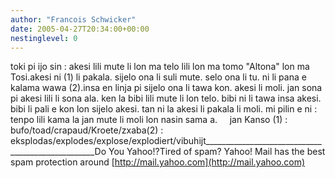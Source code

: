 ```yaml
---
author: "Francois Schwicker"
date: 2005-04-27T20:34:00+00:00
nestinglevel: 0
---
```

toki pi ijo sin : akesi lili mute li lon ma telo lili lon ma tomo "Altona" lon ma Tosi.akesi ni (1) li pakala. sijelo ona li suli mute. selo ona li tu. ni li pana e kalama wawa (2).insa en linja pi sijelo ona li tawa kon. akesi li moli. jan sona pi akesi lili li sona ala. ken la bibi lili mute li lon telo. bibi ni li tawa insa akesi. bibi li pali e kon lon sijelo akesi. tan ni la akesi li pakala li moli. mi pilin e ni : tenpo lili kama la jan mute li moli lon nasin sama a.     jan Kanso (1) : bufo/toad/crapaud/Kroete/zxaba(2) : eksplodas/explodes/explose/explodiert/vibuhijt\_\_\_\_\_\_\_\_\_\_\_\_\_\_\_\_\_\_\_\_\_\_\_\_\_\_\_\_\_\_\_\_\_\_\_\_\_\_\_\_\_\_\_\_\_\_\_\_\_\_Do You Yahoo!?Tired of spam? Yahoo! Mail has the best spam protection around [http://mail.yahoo.com](http://mail.yahoo.com)